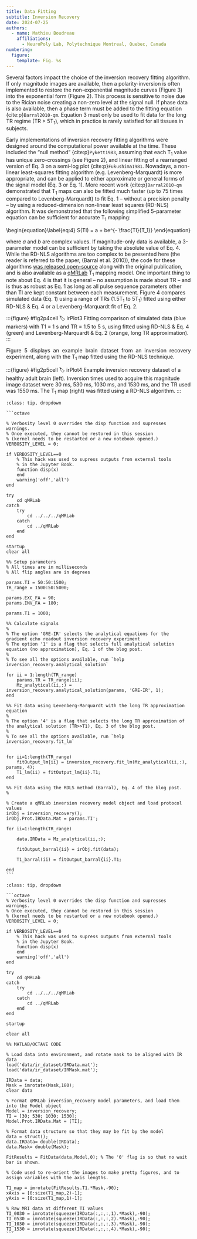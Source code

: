 ```yaml
---
title: Data Fitting
subtitle: Inversion Recovery
date: 2024-07-25
authors:
  - name: Mathieu Boudreau
    affiliations:
      - NeuroPoly Lab, Polytechnique Montreal, Quebec, Canada
numbering:
  figure:
    template: Fig. %s
---
```


Several factors impact the choice of the inversion recovery fitting algorithm.  If only magnitude images are available, then a polarity-inversion is often implemented to restore the non-exponential magnitude curves (Figure 3) into the exponential form (Figure 2). This process is sensitive to noise due to the Rician noise creating a non-zero level at the signal null. If phase data is also available, then a phase term must be added to the fitting equation {cite:p}`Barral2010-qm`. Equation 3 must only be used to fit data for the long TR regime (TR > 5T<sub>1</sub>), which in practice is rarely satisfied for all tissues in subjects.

Early implementations of inversion recovery fitting algorithms were designed around the computational power available at the time. These included the “null method” {cite:p}`Pykett1983`, assuming that each T<sub>1</sub> value has unique zero-crossings (see Figure 2), and linear fitting of a rearranged version of Eq. 3 on a semi-log plot {cite:p}`Fukushima1981`. Nowadays, a non-linear least-squares fitting algorithm (e.g. Levenberg-Marquardt) is more appropriate, and can be applied to either approximate or general forms of the signal model (Eq. 3 or Eq. 1). More recent work {cite:p}`Barral2010-qm` demonstrated that T<sub>1</sub> maps can also be fitted much faster (up to 75 times compared to Levenberg-Marquardt) to fit  Eq. 1 – without a precision penalty – by using a reduced-dimension non-linear least squares (RD-NLS) algorithm. It was demonstrated that the following simplified 5-parameter equation can be sufficient for accurate T<sub>1</sub> mapping:

\begin{equation}\label{eq:4}
S(TI) = a + be^{- \frac{TI}{T_1}}
\end{equation}

where <i>a</i> and <i>b</i> are complex values. If magnitude-only data is available, a 3-parameter model can be sufficient by taking the absolute value of Eq. 4.  While the RD-NLS algorithms are too complex to be presented here (the reader is referred to the paper, (Barral et al. 2010)),  the code for these algorithms [was released open-source](http://www-mrsrl.stanford.edu/~jbarral/t1map.html) along with the original publication, and is also available as a [qMRLab](https://github.com/qMRLab/qMRLab) T<sub>1</sub> mapping model. One important thing to note about Eq. 4 is that it is general – no assumption is made about TR – and is thus as robust as Eq. 1 as long as all pulse sequence parameters other than TI are kept constant between each measurement. Figure 4 compares simulated data (Eq. 1) using a range of TRs (1.5T<sub>1</sub> to 5T<sub>1</sub>) fitted using either RD-NLS & Eq. 4 or a Levenberg-Marquardt fit of Eq. 2.

:::{figure} #fig2p4cell
:label: irPlot3
Fitting comparison of simulated data (blue markers) with T1 = 1 s and TR = 1.5 to 5 s, using fitted using RD-NLS & Eq. 4 (green) and Levenberg-Marquardt & Eq. 2 (orange, long TR approximation).
:::

<p style="text-align:justify;">
Figure 5 displays an example brain dataset from an inversion recovery experiment, along with the T<sub>1</sub> map fitted using the RD-NLS technique.
</p>

:::{figure} #fig2p5cell
:label: irPlot4
Example inversion recovery dataset of a healthy adult brain (left). Inversion times used to acquire this magnitude image dataset were 30 ms, 530 ms, 1030 ms, and 1530 ms, and the TR used was 1550 ms. The T<sub>1</sub> map (right) was fitted using a RD-NLS algorithm.
:::


````{admonition} Click here to view the qMRLab (MATLAB/Octave) code that generated Figure 4.
:class: tip, dropdown

```octave

% Verbosity level 0 overrides the disp function and supresses warnings.
% Once executed, they cannot be restored in this session
% (kernel needs to be restarted or a new notebook opened.)
VERBOSITY_LEVEL = 0;

if VERBOSITY_LEVEL==0
    % This hack was used to supress outputs from external tools
    % in the Jupyter Book.
    function disp(x)
    end
    warning('off','all')
end

try
    cd qMRLab
catch
    try
        cd ../../../qMRLab
    catch
        cd ../qMRLab
    end
end

startup
clear all

%% Setup parameters
% All times are in milliseconds
% All flip angles are in degrees

params.TI = 50:50:1500;
TR_range = 1500:50:5000;

params.EXC_FA = 90;
params.INV_FA = 180;

params.T1 = 1000;

%% Calculate signals
%
% The option 'GRE-IR' selects the analytical equations for the gradient echo readout inversion recovery experiment
% The option '1' is a flag that selects full analytical solution equation (no approximation), Eq. 1 of the blog post.
%
% To see all the options available, run `help inversion_recovery.analytical_solution`

for ii = 1:length(TR_range)
    params.TR = TR_range(ii);
    Mz_analytical(ii,:) = inversion_recovery.analytical_solution(params, 'GRE-IR', 1);
end

%% Fit data using Levenberg-Marquardt with the long TR approximation equation
%
% The option '4' is a flag that selects the long TR approximation of the analytical solution (TR>>T1), Eq. 3 of the blog post.
%
% To see all the options available, run `help inversion_recovery.fit_lm`


for ii=1:length(TR_range)
    fitOutput_lm{ii} = inversion_recovery.fit_lm(Mz_analytical(ii,:), params, 4);
    T1_lm(ii) = fitOutput_lm{ii}.T1;
end

%% Fit data using the RDLS method (Barral), Eq. 4 of the blog post.
%

% Create a qMRLab inversion recovery model object and load protocol values
irObj = inversion_recovery();
irObj.Prot.IRData.Mat = params.TI';

for ii=1:length(TR_range)

    data.IRData = Mz_analytical(ii,:);

    fitOutput_barral{ii} = irObj.fit(data);

    T1_barral(ii) = fitOutput_barral{ii}.T1;

end
```

````


````{admonition} Click here to view the qMRLab (MATLAB/Octave) code that generated Figure 5.
:class: tip, dropdown

```octave
% Verbosity level 0 overrides the disp function and supresses warnings.
% Once executed, they cannot be restored in this session
% (kernel needs to be restarted or a new notebook opened.)
VERBOSITY_LEVEL = 0;

if VERBOSITY_LEVEL==0
    % This hack was used to supress outputs from external tools
    % in the Jupyter Book.
    function disp(x)
    end
    warning('off','all')
end

try
    cd qMRLab
catch
    try
        cd ../../../qMRLab
    catch
        cd ../qMRLab
    end
end

startup

clear all

%% MATLAB/OCTAVE CODE

% Load data into environment, and rotate mask to be aligned with IR data
load('data/ir_dataset/IRData.mat');
load('data/ir_dataset/IRMask.mat');

IRData = data;
Mask = imrotate(Mask,180);
clear data

% Format qMRLab inversion_recovery model parameters, and load them into the Model object
Model = inversion_recovery; 
TI = [30; 530; 1030; 1530];
Model.Prot.IRData.Mat = [TI];

% Format data structure so that they may be fit by the model
data = struct();
data.IRData= double(IRData);
data.Mask= double(Mask);

FitResults = FitData(data,Model,0); % The '0' flag is so that no wait bar is shown.

% Code used to re-orient the images to make pretty figures, and to assign variables with the axis lengths.

T1_map = imrotate(FitResults.T1.*Mask,-90);
xAxis = [0:size(T1_map,2)-1];
yAxis = [0:size(T1_map,1)-1];

% Raw MRI data at different TI values
TI_0030 = imrotate(squeeze(IRData(:,:,:,1).*Mask),-90);
TI_0530 = imrotate(squeeze(IRData(:,:,:,2).*Mask),-90);
TI_1030 = imrotate(squeeze(IRData(:,:,:,3).*Mask),-90);
TI_1530 = imrotate(squeeze(IRData(:,:,:,4).*Mask),-90);
```

````
